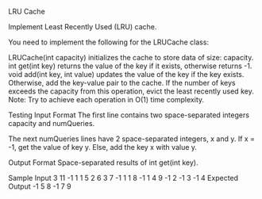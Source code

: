LRU Cache


Implement Least Recently Used (LRU) cache.

You need to implement the following for the LRUCache class:

LRUCache(int capacity) initializes the cache to store data of size: capacity.
int get(int key) returns the value of the key if it exists, otherwise returns -1.
void add(int key, int value) updates the value of the key if the key exists. Otherwise, add the key-value pair to the cache. If the number of keys exceeds the capacity from this operation, evict the least recently used key.
Note: Try to achieve each operation in O(1) time complexity.

Testing
Input Format
The first line contains two space-separated integers capacity and numQueries.

The next numQueries lines have 2 space-separated integers, x and y.
If x = -1, get the value of key y. Else, add the key x with value y.

Output Format
Space-separated results of int get(int key).

Sample Input
3 11
-1 1
1 5
2 6
3 7
-1 1
1 8
-1 1
4 9
-1 2
-1 3
-1 4
Expected Output
-1 5 8 -1 7 9